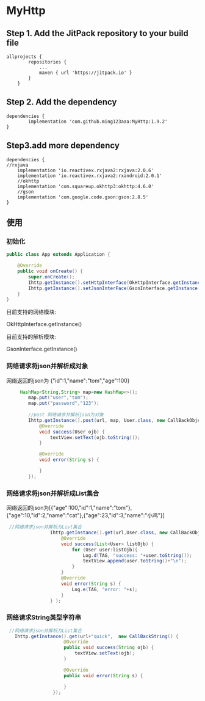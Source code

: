 # MyHttp

## Step 1. Add the JitPack repository to your build file
```
allprojects {
		repositories {
			...
			maven { url 'https://jitpack.io' }
		}
	}
```
## Step 2. Add the dependency
	dependencies {
	        implementation 'com.github.ming123aaa:MyHttp:1.9.2'
	}
  
## Step3.add more dependency
```
dependencies {
//rxjava
    implementation 'io.reactivex.rxjava2:rxjava:2.0.6'
    implementation 'io.reactivex.rxjava2:rxandroid:2.0.1'
    //okhttp
    implementation 'com.squareup.okhttp3:okhttp:4.6.0'
    //gson
    implementation 'com.google.code.gson:gson:2.8.5'
}
```

## 使用

### 初始化
```java
public class App extends Application {

    @Override
    public void onCreate() {
        super.onCreate();
        Ihttp.getInstance().setHttpInterface(OkHttpInterface.getInstance());//添加网络请求模块
        Ihttp.getInstance().setJsonInterFace(GsonInterface.getInstance());//添加json解析模块
    }
}
```
目前支持的网络模块:

OkHttpInterface.getInstance()


目前支持的解析模块:

GsonInterface.getInstance()

### 网络请求将json并解析成对象
网络返回的json为 {"id":1,"name":"tom","age":100}
```java
     HashMap<String,String> map=new HashMap<>();
        map.put("user","tom");
        map.put("password","123");
	
        //post 网络请求并解析json为对象
        Ihttp.getInstance().post(url, map, User.class, new CallBackObject<User>() {
            @Override
            void success(User ojb) {
                textView.setText(ojb.toString());
            }

            @Override
            void error(String s) {

            }
        });
```

###  网络请求将json并解析成List集合
网络返回的json为[{"age":100,"id":1,"name":"tom"},{"age":10,"id":2,"name":"cat"},{"age":23,"id":3,"name":"小鸡"}]
```java
 //网络请求json并解析为List集合
                Ihttp.getInstance().get(url,User.class, new CallBackObjects<User>() {
                    @Override
                    void success(List<User> listOjb) {
                        for (User user:listOjb){
                            Log.d(TAG, "success: "+user.toString());
                            textView.append(user.toString()+"\n");
                        }
                    }
                    @Override
                    void error(String s) {
                        Log.e(TAG, "error: "+s);
                    }
                } );
```
### 网络请求String类型字符串
```java
 //网络请求json并解析为List集合
   Ihttp.getInstance().get(url+"quick",  new CallBackString() {
                     @Override
                     public void success(String ojb) {
                         textView.setText(ojb);
                     }

                     @Override
                     public void error(String s) {

                     }
                 });
```
